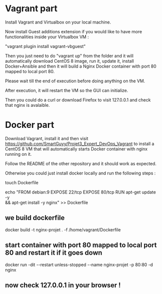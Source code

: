 # Vagrant part
 
Install Vagrant and Virtualbox on your local machine.

Now install Guest additions extension if you would like to have more functionalities inside your Virtualbox VM :

"vagrant plugin install vagrant-vbguest"

Then you just need to do "vagrant up" from the folder and it will automatically download CentOS 8 image, run it, update it, install Docker+Ansible and then it will build a Nginx Docker container with port 80 mapped to local port 80.

Please wait till the end of execution before doing anything on the VM.

After execution, it will restart the VM so the GUI can initialize.

Then you could do a curl or download Firefox to visit 127.0.0.1 and check that nginx is avalaible.

# Docker part

Download Vagrant, install it and then visit https://github.com/SmartGuyy/Projet3_Expert_DevOps_Vagrant to install a CentOS 8 VM that will automatically starts Docker container with nginx running on it.

Follow the README of the other repository and it should work as expected.

Otherwise you could just install docker locally and run the following steps : 

touch Dockerfile

echo "FROM debian:9 
EXPOSE 22/tcp
EXPOSE 80/tcp
RUN apt-get update -y \
&& apt-get install -y nginx" >> Dockerfile
## we build dockerfile
docker build -t nginx-projet . -f /home/vagrant/Dockerfile
## start container with port 80 mapped to local port 80 and restart it if it goes down
docker run -dit --restart unless-stopped --name nginx-projet -p 80:80 -d nginx  
## now check 127.0.0.1 in your browser !
 
